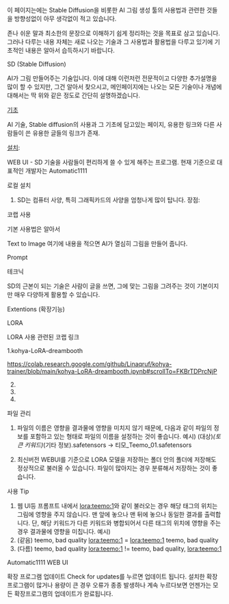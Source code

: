 이 페이지는에는 Stable Diffusion을 비롯한 AI 그림 생성 툴의 사용법과 관련한 것들을 방향성없이 아무 생각없이 적고 있습니다.

존나 쉬운 말과 최소한의 문장으로 이해하기 쉽게 정리하는 것을 목표로 삼고 있습니다.
그러나 다루는 내용 자체는 새로 나오는 기술과 그 사용법과 활용법을 다루고 있기에 기초적인 내용은 알아서 습득하시기 바랍니다.

SD (Stable Diffusion)

AI가 그림 만들어주는 기술입니다. 
이에 대해 이런저런 전문적이고 다양한 추가설명을 많이 할 수 있지만, 그건 알아서 찾으시고, 메인페이지에는 나오는 모든 기술이나 개념에 대해서는 딱 위와 같은 정도로 간단히 설명하겠습니다.

[기초](https://github.com/dhrgusdlrns/SD/wiki/%EA%B8%B0%EC%B4%88)

AI 기술, Stable diffusion의 사용과 그 기초에 담고있는 페이지, 유용한 링크와 다른 사람들이 쓴 유용한 글들의 링크가 존재.


[설치](https://github.com/dhrgusdlrns/SD/wiki/%EC%84%A4%EC%B9%98):


WEB UI - SD 기술을 사람들이 편리하게 쓸 수 있게 해주는 프로그램. 현재 기준으로 대표적인 개발자는 Automatic1111

로컬 설치
1. SD는 컴퓨터 사양, 특히 그래픽카드의 사양을 엄청나게 많이 탑니다. 
장점: 

코랩 사용




기본 사용법은 알아서 

Text to Image
여기에 내용을 적으면 AI가 열심히 그림을 만들어 줍니다.

Prompt



테크닉


SD의 근본이 되는 기술은 사람이 글을 쓰면, 그에 맞는 그림을 그려주는 것이 기본이지만 매우 다양하게 활용할 수 있습니다.







Extentions (확장기능)






LORA

LORA 사용 관련된 코랩 링크

1.kohya-LoRA-dreambooth

https://colab.research.google.com/github/Linaqruf/kohya-trainer/blob/main/kohya-LoRA-dreambooth.ipynb#scrollTo=FKBrTDPrcNjP

2. 

3. 

4. 



파일 관리
1. 파일의 이름은 영향을 결과물에 영향을 미치지 않기 때문에, 다음과 같이 파일의 정보를 포함하고 있는 형태로 파일의 이름을 설정하는 것이 좋습니다. 
예시) (대상)_(토큰 키워드)_(기타 정보).safetensors -> 티모_Teemo_01.safetensors

2. 최신버전 WEBUI를 기준으로 LORA 모델을 저장하는 폴더 안의 폴더에 저장해도 정상적으로 불러올 수 있습니다. 파일이 많아지는 경우 분류해서 저장하는 것이 좋습니다.

사용 Tip
1. 웹 UI등 프롬프트 내에서 <lora:teemo:1>와 같이 불러오는 경우 해당 태그의 위치는 그림에 영향을 주지 않습니다. 맨 앞에 놓으나 맨 뒤에 놓으나 동일한 결과를 출력합니다.
단, 해당 키워드가 다른 키워드와 병합되어서 다른 태그의 위치에 영향을 주는 경우 결과물에 영향을 미칩니다.
예시) 
1. (같음) teemo, bad quality <lora:teemo:1> = <lora:teemo:1> teemo, bad quality 
2. (다름) teemo, bad quality <lora:teemo:1> != teemo, bad quality, <lora:teemo:1>

Automatic1111 WEB UI

확장 프로그램 업데이트
Check for updates를 누르면 업데이트 됩니다. 설치한 확장 프로그램이 많거나 용량이 큰 경우 오류가 종종 발생하나 계속 누르다보면 언젠가는 모든 확장프로그램의 업데이트가 완료됩니다.


